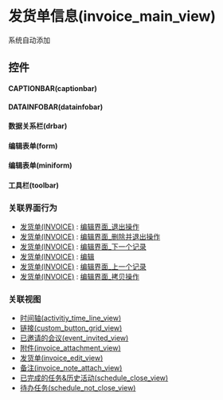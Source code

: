 # 发货单信息(invoice_main_view)  <!-- {docsify-ignore-all} -->


系统自动添加



## 控件
#### CAPTIONBAR(captionbar)
#### DATAINFOBAR(datainfobar)
#### 数据关系栏(drbar)
#### 编辑表单(form)
#### 编辑表单(miniform)
#### 工具栏(toolbar)


### 关联界面行为
  * [发货单(INVOICE)](module/crm/invoice) : [编辑界面_退出操作](module/crm/invoice#界面行为)
  * [发货单(INVOICE)](module/crm/invoice) : [编辑界面_删除并退出操作](module/crm/invoice#界面行为)
  * [发货单(INVOICE)](module/crm/invoice) : [编辑界面_下一个记录](module/crm/invoice#界面行为)
  * [发货单(INVOICE)](module/crm/invoice) : [编辑](module/crm/invoice#界面行为)
  * [发货单(INVOICE)](module/crm/invoice) : [编辑界面_上一个记录](module/crm/invoice#界面行为)
  * [发货单(INVOICE)](module/crm/invoice) : [编辑界面_拷贝操作](module/crm/invoice#界面行为)

### 关联视图
  * [时间轴(activitiy_time_line_view)](app/view/activitiy_time_line_view)
  * [链接(custom_button_grid_view)](app/view/custom_button_grid_view)
  * [已邀请的会议(event_invited_view)](app/view/event_invited_view)
  * [附件(invoice_attachment_view)](app/view/invoice_attachment_view)
  * [发货单(invoice_edit_view)](app/view/invoice_edit_view)
  * [备注(invoice_note_attach_view)](app/view/invoice_note_attach_view)
  * [已完成的任务&历史活动(schedule_close_view)](app/view/schedule_close_view)
  * [待办任务(schedule_not_close_view)](app/view/schedule_not_close_view)

<script>
 const { createApp } = Vue
  createApp({
    data() {
      return {

      }
    }
  }).use(ElementPlus).mount('#app')
</script>